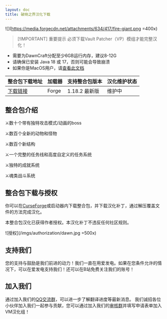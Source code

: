 ```yaml
---
layout: doc
title: 破晓之界汉化下载
---
```


![](https://media.forgecdn.net/attachments/634/417/fire-giant.png =400x)

> [!IMPORTANT] 重要提示
> 必须下载Vault Patcher（VP）模组才能完整汉化！

- 需要为DawnCraft分配至少6GB运行内存，建议8-12G
- 请确保已安装 Java 18 或 17，否则可能会导致崩溃
- 如果你是MacOS用户，请[查看此文档](https://vmhanhuazu.lanzouo.com/Dawncraft-mac)

| 整合包下载地址                                                       | 加载器 | 支持整合包版本 | 汉化维护状态 |
| :------------------------------------------------------------------- | :----- | :------------- | :----------- |
| [下载链接](https://www.curseforge.com/minecraft/modpacks/dawn-craft) | Forge  | 1.18.2 最新版  | 维护中       |

<DownloadLinks :methods="[
  { id: 'lanzou', text: '下载汉化', icon: '/imgs/svg/lanzou.svg', link: 'https://vmhanhuazu.lanzoui.com/s/DawnCraft-VMct' },
  { id: 'bilibili', text: '宣传片', icon: '/imgs/svg/bilibili.svg', link: 'https://www.bilibili.com/video/BV1Ju4m1T719/' },
  { id: 'bilibili', text: '汉化教程', icon: '/imgs/svg/bilibili.svg', link: 'https://www.bilibili.com/video/BV1ZU411f7FA' },
  { id: 'curseforge', text: '下载VP模组', icon: '/imgs/svg/curseforge.svg', link: 'https://www.curseforge.com/minecraft/mc-mods/vault-patcher/download/5472024' },
  { id: 'lazy', text: '懒汉下载', icon: '/imgs/logo/logo_64.png', link: 'https://vmhanhuazu.lanzoui.com/s/DawnCraft-VMct' }
]" />

## 整合包介绍

⚔️数十个带有独特攻击模式/动画的boss

⚔️数百个全新的动物和怪物

⚔️数百个新结构

⚔️一个完整的任务线和高度自定义的任务系统

⚔️独特的成就系统

⚔️魂类战斗系统

## 整合包下载与授权

你可以在[CurseForge](https://www.curseforge.com/minecraft/modpacks/dawn-craft)或启动器内下载整合包，并下载汉化补丁，通过解压覆盖文件的方法完成汉化。

本整合包汉化已获得作者授权。本汉化补丁不违反任何社区规则。

![授权](/imgs/authorization/dawn.jpg =500x)

## 支持我们

您的支持与鼓励是我们前进的动力！我们一直在用爱发电。如果在您条件允许的情况下，可以在爱发电支持我们！还可以在B站免费关注我们的账号！

## 加入我们

通过加入我们的[QQ交流群](/community)，可以进一步了解翻译进度等最新消息。
我们诚招各位小伙伴加入我们一起参与贡献，您可以通过加入我们的[审核群](/join)并填写申请表单加入VM汉化组！
